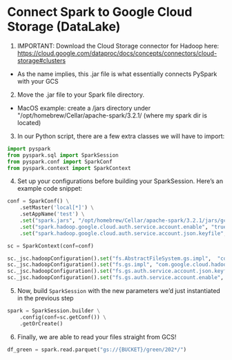 # Connect Spark to Google Cloud Storage (DataLake)


1. IMPORTANT: Download the Cloud Storage connector for Hadoop here: https://cloud.google.com/dataproc/docs/concepts/connectors/cloud-storage#clusters
- As the name implies, this .jar file is what essentially connects PySpark with your GCS

2. Move the .jar file to your Spark file directory.
- MacOS example: create a /jars directory under "/opt/homebrew/Cellar/apache-spark/3.2.1/ (where my spark dir is located)

3.  In our Python script, there are a few extra classes we will have to import:
```python
import pyspark
from pyspark.sql import SparkSession
from pyspark.conf import SparkConf
from pyspark.context import SparkContext
```

4. Set up your configurations before building your SparkSession. Here’s an example code snippet:
```python
conf = SparkConf() \
    .setMaster('local[*]') \
    .setAppName('test') \
    .set("spark.jars", "/opt/homebrew/Cellar/apache-spark/3.2.1/jars/gcs-connector-hadoop3-latest.jar") \
    .set("spark.hadoop.google.cloud.auth.service.account.enable", "true") \
    .set("spark.hadoop.google.cloud.auth.service.account.json.keyfile", "path/to/google_credentials.json")

sc = SparkContext(conf=conf)

sc._jsc.hadoopConfiguration().set("fs.AbstractFileSystem.gs.impl",  "com.google.cloud.hadoop.fs.gcs.GoogleHadoopFS")
sc._jsc.hadoopConfiguration().set("fs.gs.impl", "com.google.cloud.hadoop.fs.gcs.GoogleHadoopFileSystem")
sc._jsc.hadoopConfiguration().set("fs.gs.auth.service.account.json.keyfile", "path/to/google_credentials.json")
sc._jsc.hadoopConfiguration().set("fs.gs.auth.service.account.enable", "true")
```

5. Now, build `SparkSession` with the new parameters we’d just instantiated in the previous step
```python
spark = SparkSession.builder \
    .config(conf=sc.getConf()) \
    .getOrCreate()
```

6. Finally, we are able to read your files straight from GCS!
```python
df_green = spark.read.parquet("gs://{BUCKET}/green/202*/")

```

